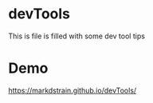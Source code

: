 # devTools
This is file is filled with some dev tool tips
# Demo
https://markdstrain.github.io/devTools/
